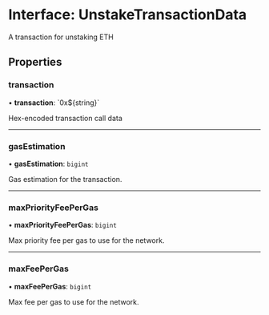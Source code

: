 # Interface: UnstakeTransactionData

A transaction for unstaking ETH

## Properties

### transaction

• **transaction**: \`0x$\{string}\`

Hex-encoded transaction call data

___

### gasEstimation

• **gasEstimation**: `bigint`

Gas estimation for the transaction.

___

### maxPriorityFeePerGas

• **maxPriorityFeePerGas**: `bigint`

Max priority fee per gas to use for the network.

___

### maxFeePerGas

• **maxFeePerGas**: `bigint`

Max fee per gas to use for the network.
